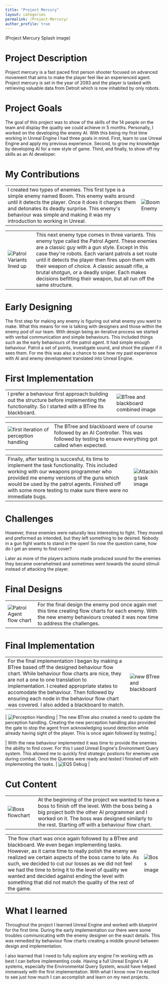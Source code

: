 ```yaml
---
title: "Project Mercury"
layout: categories
permalink: /Project-Mercury/
author_profile: true
---
```

(Project Mercury Splash image)

# Project Description

Project mercury is a fast paced first person shooter focused on advanced movement
that aims to make the player feel like an experienced agent. Project mercury is set in the year of 2093 and the player is tasked with retrieving valuable data from Detroit which is now inhabited by only robots.

# Project Goals

The goal of this project was to show of the skills of the 14 people on the team and display the quality we could achieve in 5 months. Personally, I worked on the developing the enemy AI. With this being my first time working in Unreal Engine I had three goals in mind. First, learn to use Unreal Engine and apply my previous experience. Second, to grow my knowledge by developing AI for a new style of game.  Third, and finally, to show off my skills as an AI developer.

# My Contributions

|     |  |
| --------- | ----------- |
| I created two types of enemies. This first type is a simple enemy named Boom. This enemy waits around until it detects the player. Once it does it charges them and detonates its deadly surprise. This enemy's behaviour was simple and making it was my introduction to working in Unreal.  | ![Boom Enemy](BoomBTree.png)     |

|     |  |
| --------- | ----------- |
| ![Patrol Variants lined up](BoomBTree.png)    |  This next enemy type comes in three variants. This enemy type called the Patrol Agent. These enemies  are a classic guy with a gun style. Except in this case they're robots. Each variant patrols a set route until it detects the player then fires upon them with their weapon of choice. A classic assualt rifle, a brutal shotgun, or a deadly sniper. Each makes decisions befitting their weapon, but all run off the same structure. |


# Early Designing

The first step for making any enemy is figuring out what enemy you want to make. What this means for me is talking with designers and those within the enemy pod of our team. With design being an iterative process we started with verbal communication and simple behaviours. This included things such as the early behaviours of the patrol agent. It had simple enough behaviour. Patrol a set of points, investigate sound, and shoot the player if it sees them. For me this was also a chance to see how my past experience with AI and enemy development translated into Unreal Engine.

# First Implementation


|     |  |
| -------- | ----------- |
| I prefer a behaviour first approach building out the structure before implementing the functionality. So I started with a BTree its blackboard. | ![BTree and blackboard combined image](BoomBTree.png)     |

|     |  |
| --------- | ----------- |
| ![first iteration of perception handling](BoomBTree.png)    |  The BTree and blackboard were of course followed by an AI Controller. This was followed by testing to ensure everything got called when expected.|

|     |  |
| -------- | ----------- |
| Finally, after testing is succesful, its time to implement the task functionality. This included working with our weapons programmer who provided me enemy versions of the guns which would be used by the patrol agents. Finished off with some more testing to make sure there were no immediate bugs. | ![ Attacking task image](BoomBTree.png)     |





# Challenges

However, these enemies were naturally less interesting to fight. They moved and preformed as intended, but they left something to be desired. Nobody in a gun fight wants to stand in the open! So now the question came, how do I get an enemy to find cover?

Later as more of the players actions made produced sound for the enemies they became overwhelmed and sometimes went towards the sound stimuli instead of attacking the player.

# Final Designs

|     |  |
| -------- | ----------- |
| ![Patrol Agent flow chart](BoomBTree.png)    | For the final design the enemy pod once again met this time creating flow charts for each enemy. With the new enemy behaviours created it was now time to address the challenges. |

# Final Implementation

|     |  |
| -------- | ----------- |
| For the final implementation I began by making a BTree based off the designed behaviour flow chart. While behaviour flow charts are nice, they are not a one to one translation to implementation. I created appropriate states to accomodate the behaviour. Then followed by ensuring each node in the behaviour flow chart was covered. I also added a blackboard to match. | ![new BTree and blackboard](BoomBTree.png)     |

| ![Perception Handling](BoomBTree.png)    | The new BTree also created a need to update the perception handling. Creating the new perception handling also provided the gate to stop the agent from acknowledging sound detection while already having sight of the player. This is once again followed by testing.|

| With the new behaviour implemented it was time to provide the enemies the ability to find cover. For this I used Unreal Engine's Environment Query system. This allowed me to quickly find strategic postions for enemies use during combat. Once the Queries were ready and tested I finished off with implementing the tasks. | ![EQS Debug](BoomBTree.png)     |

# Cut Content

|     |  |
| -------- | ----------- |
| ![Boss flowchart](BoomBTree.png)    | At the beginning of the project we wanted to have a boss to finish off the level. With the boss being a big project both the other AI programmer and I worked on it. The boss was designed similarly to the rest. Starting off with a behaviour flow chart.|

|     |  |
| -------- | ----------- |
| The flow chart was once again followed by a BTree and blackboard. We even began implementing tasks. However, as it came time to really polish the enemy we realized we certain aspects of the boss came to late. As such, we decided to cut our losses as we did not feel we had the time to bring it to the level of quality we wanted and decided against ending the level with something that did not match the quality of the rest of the game.| ![Boss image](BoomBTree.png)     |

# What I learned

Throughout the project I learned Unreal Engine and worked with blueprint for the first time. During the early implementation our there were some troubles communicating with the enemy designer on the exact details. This was remedied by behaviour flow charts creating a middle ground between design and implementation.

I also learned that I need to fully explore any engine I'm working with as best I can before implementing code. Having a full Unreal Engine's AI systems, especially the Environmental Query System, would have helped immensely with the first implementation. With what I know now I'm excited to see just how much I can accomplish and learn on my next projects.